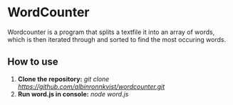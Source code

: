 # WordCounter
Wordcounter is a program that splits a textfile it into an array of words, which is then iterated through and sorted to find the most occuring words.
## How to use
1. __Clone the repository:__ _git clone https://github.com/albinronnkvist/wordcounter.git_
2. __Run word.js in console:__ _node word.js_
